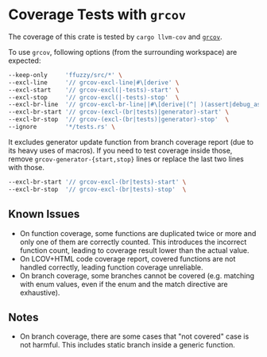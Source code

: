 # Coverage Tests with `grcov`

The coverage of this crate is tested by `cargo llvm-cov` and
[`grcov`](https://github.com/mozilla/grcov).

To use `grcov`, following options (from the surrounding workspace) are expected:

```sh
--keep-only     'ffuzzy/src/*' \
--excl-line     '// grcov-excl-line|#\[derive' \
--excl-start    '// grcov-excl(|-tests)-start' \
--excl-stop     '// grcov-excl(|-tests)-stop'  \
--excl-br-line  '// grcov-excl-br-line||#\[derive|(^| )(assert|debug_assert|invariant)!\(.*;([ ]*//.*)?$'  \
--excl-br-start '// grcov-(excl-(br|tests)|generator)-start' \
--excl-br-stop  '// grcov-(excl-(br|tests)|generator)-stop'  \
--ignore        '*/tests.rs' \
```

It excludes generator update function from branch coverage report (due to its
heavy uses of macros).  If you need to test coverage inside those, remove
`grcov-generator-{start,stop}` lines or replace the last two lines with those.

```sh
--excl-br-start '// grcov-excl-(br|tests)-start' \
--excl-br-stop  '// grcov-excl-(br|tests)-stop'  \
```

## Known Issues

*   On function coverage, some functions are duplicated twice or more and only
    one of them are correctly counted.  This introduces the incorrect function
    count, leading to coverage result lower than the actual value.
*   On LCOV+HTML code coverage report, covered functions are not handled
    correctly, leading function coverage unreliable.
*   On branch coverage, some branches cannot be covered (e.g. matching with enum
    values, even if the enum and the match directive are exhaustive).

## Notes

*   On branch coverage, there are some cases that "not covered" case is not
    harmful.  This includes static branch inside a generic function.
